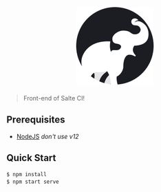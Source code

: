 <h2 align="center">
  <div>
    <a href="https://github.com/salte-ci/logos">
      <img height="180px" src="https://raw.githubusercontent.com/salte-ci/logos/master/images/logo/transparent.svg?sanitize=true">
    </a>
  </div>
</h2>

> Front-end of Salte CI!

## Prerequisites

- [NodeJS](https://nodejs.org) _don't use v12_

## Quick Start

```sh
$ npm install
$ npm start serve
```
